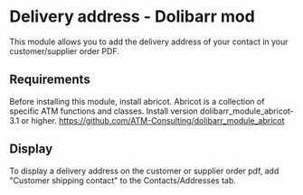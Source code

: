 # Delivery address - Dolibarr mod

This module allows you to add the delivery address of your contact in your customer/supplier order PDF.

## Requirements

Before installing this module, install abricot. Abricot is a collection of specific ATM functions and classes.
Install version dolibarr_module_abricot-3.1 or higher.
https://github.com/ATM-Consulting/dolibarr_module_abricot


## Display

To display a delivery address on the customer or supplier order pdf, add "Customer shipping contact" to the Contacts/Addresses tab.
